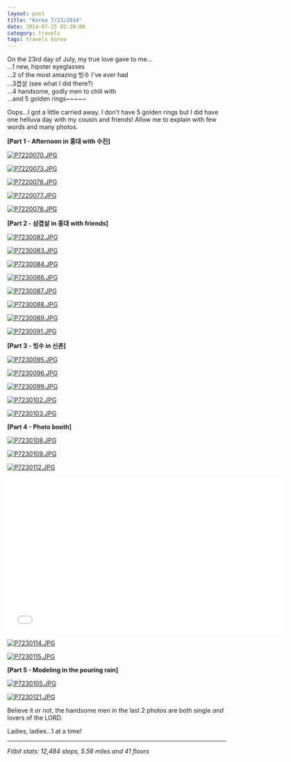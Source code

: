 ```yaml
---
layout: post
title: "Korea 7/23/2014"
date: 2014-07-25 02:39:00
category: travels 
tags: travels korea
---
```

On the 23rd day of July, my true love gave to me...  
...1 new, hipster eyeglasses  
...2 of the most amazing 빙수 I've ever had  
...3겹살 (see what I did there?)  
...4 handsome, godly men to chill with  
...and 5 golden rings~~~~~

Oops...I got a little carried away. I don't have 5 golden rings but I did have one helluva day with my cousin and friends! Allow me to explain with few words and many photos.

**[Part 1 - Afternoon in 홍대 with 수진]**

[![P7220070.JPG](https://d23f6h5jpj26xu.cloudfront.net/auufjgzborhrg_small.jpg)](http://img.svbtle.com/auufjgzborhrg.jpg)

[![P7220073.JPG](https://d23f6h5jpj26xu.cloudfront.net/lzaxjezse88wq_small.jpg)](http://img.svbtle.com/lzaxjezse88wq.jpg)

[![P7220076.JPG](https://d23f6h5jpj26xu.cloudfront.net/lem7atck665hnq_small.jpg)](http://img.svbtle.com/lem7atck665hnq.jpg)

[![P7220077.JPG](https://d23f6h5jpj26xu.cloudfront.net/0son9vlctikla_small.jpg)](http://img.svbtle.com/0son9vlctikla.jpg)

[![P7220078.JPG](https://d23f6h5jpj26xu.cloudfront.net/rm3brdjxgr3hkg_small.jpg)](http://img.svbtle.com/rm3brdjxgr3hkg.jpg)

**[Part 2 - 삼겹살 in 홍대 with friends]**

[![P7230082.JPG](https://d23f6h5jpj26xu.cloudfront.net/qnb4pq0nnnvsa_small.jpg)](http://img.svbtle.com/qnb4pq0nnnvsa.jpg)

[![P7230083.JPG](https://d23f6h5jpj26xu.cloudfront.net/k3msvubxkuhdvw_small.jpg)](http://img.svbtle.com/k3msvubxkuhdvw.jpg)

[![P7230084.JPG](https://d23f6h5jpj26xu.cloudfront.net/e2rbrofjh3cmwa_small.jpg)](http://img.svbtle.com/e2rbrofjh3cmwa.jpg)

[![P7230086.JPG](https://d23f6h5jpj26xu.cloudfront.net/tnqbswkl8qlfa_small.jpg)](http://img.svbtle.com/tnqbswkl8qlfa.jpg)

[![P7230087.JPG](https://d23f6h5jpj26xu.cloudfront.net/rvxupcxa70xaiw_small.jpg)](http://img.svbtle.com/rvxupcxa70xaiw.jpg)

[![P7230088.JPG](https://d23f6h5jpj26xu.cloudfront.net/yqxiqpewmlz5ka_small.jpg)](http://img.svbtle.com/yqxiqpewmlz5ka.jpg)

[![P7230089.JPG](https://d23f6h5jpj26xu.cloudfront.net/7vpxq8ow3fk5bq_small.jpg)](http://img.svbtle.com/7vpxq8ow3fk5bq.jpg)

[![P7230091.JPG](https://d23f6h5jpj26xu.cloudfront.net/3lstrnmdwkjjw_small.jpg)](http://img.svbtle.com/3lstrnmdwkjjw.jpg)

**[Part 3 - 빙수 in 신촌]**

[![P7230095.JPG](https://d23f6h5jpj26xu.cloudfront.net/slsyxyw3y4p5da_small.jpg)](http://img.svbtle.com/slsyxyw3y4p5da.jpg)

[![P7230096.JPG](https://d23f6h5jpj26xu.cloudfront.net/ul18xjgpji8a_small.jpg)](http://img.svbtle.com/ul18xjgpji8a.jpg)

[![P7230099.JPG](https://d23f6h5jpj26xu.cloudfront.net/vbopvx4bze28pw_small.jpg)](http://img.svbtle.com/vbopvx4bze28pw.jpg)

[![P7230102.JPG](https://d23f6h5jpj26xu.cloudfront.net/3xr02zicyxboqw_small.jpg)](http://img.svbtle.com/3xr02zicyxboqw.jpg)

[![P7230103.JPG](https://d23f6h5jpj26xu.cloudfront.net/tupbzh4i9kznbw_small.jpg)](http://img.svbtle.com/tupbzh4i9kznbw.jpg)

**[Part 4 - Photo booth]**

[![P7230108.JPG](https://d23f6h5jpj26xu.cloudfront.net/uauvom4x5g7akg_small.jpg)](http://img.svbtle.com/uauvom4x5g7akg.jpg)

[![P7230109.JPG](https://d23f6h5jpj26xu.cloudfront.net/tnlswwhfzzig_small.jpg)](http://img.svbtle.com/tnlswwhfzzig.jpg)

[![P7230112.JPG](https://d23f6h5jpj26xu.cloudfront.net/gwgabncv16ix7q_small.jpg)](http://img.svbtle.com/gwgabncv16ix7q.jpg)

<iframe width="640" height="360" src="//www.youtube.com/embed/EmIrf_u1ze0" frameborder="0" allowfullscreen></iframe>

[![P7230114.JPG](https://d23f6h5jpj26xu.cloudfront.net/zo2iljes9dwtxa_small.jpg)](http://img.svbtle.com/zo2iljes9dwtxa.jpg)

[![P7230115.JPG](https://d23f6h5jpj26xu.cloudfront.net/gc0wxpxw2vrwq_small.jpg)](http://img.svbtle.com/gc0wxpxw2vrwq.jpg)

**[Part 5 - Modeling in the pouring rain]**

[![P7230105.JPG](https://d23f6h5jpj26xu.cloudfront.net/oaroagu6kkizoa_small.jpg)](http://img.svbtle.com/oaroagu6kkizoa.jpg)

[![P7230121.JPG](https://d23f6h5jpj26xu.cloudfront.net/arclrm1f6kbfw_small.jpg)](http://img.svbtle.com/arclrm1f6kbfw.jpg)

Believe it or not, the handsome men in the last 2 photos are both single *and* lovers of the LORD.

Ladies, ladies...1 at a time!

***

*Fitbit stats: 12,484 steps, 5.56 miles and 41 floors*

